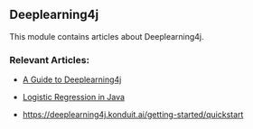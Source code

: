 ## Deeplearning4j 

This module contains articles about Deeplearning4j.

### Relevant Articles:
- [A Guide to Deeplearning4j](https://www.baeldung.com/deeplearning4j)
- [Logistic Regression in Java](https://www.baeldung.com/java-logistic-regression)
                                    
- https://deeplearning4j.konduit.ai/getting-started/quickstart